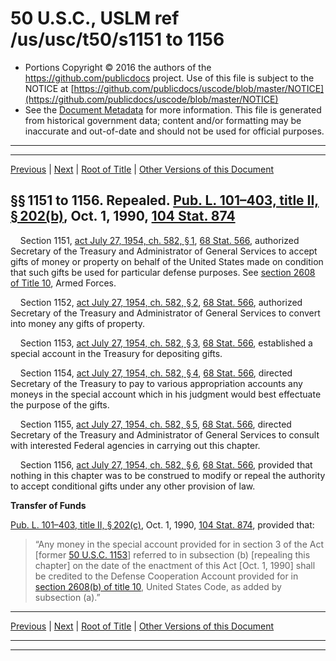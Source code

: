 ---
---

# 50 U.S.C., USLM ref /us/usc/t50/s1151 to 1156

* Portions Copyright © 2016 the authors of the https://github.com/publicdocs project.
  Use of this file is subject to the NOTICE at [https://github.com/publicdocs/uscode/blob/master/NOTICE](https://github.com/publicdocs/uscode/blob/master/NOTICE)
* See the [Document Metadata](././../../../..//README.md) for more information.
  This file is generated from historical government data; content and/or formatting may be inaccurate and out-of-date and should not be used for official purposes.

----------
----------

[Previous](./../../../..//us/usc/t50/ch26/m__us_usc_t50_ch26.md) | [Next](./../../../..//us/usc/t50/ch27/m__us_usc_t50_ch27.md) | [Root of Title](./../../../../) | [Other Versions of this Document](https://publicdocs.github.io/go/links?ns=uslm&ref=%2Fus%2Fusc%2Ft50%2Fs1151+to+1156)

## §§ 1151 to 1156. Repealed. [Pub. L. 101–403, title II, § 202(b)][/us/pl/101/403/s202/b], Oct. 1, 1990, [104 Stat. 874][/us/stat/104/874]

    Section 1151, [act July 27, 1954, ch. 582, § 1][/us/act/1954-07-27/ch582/s1], [68 Stat. 566][/us/stat/68/566], authorized Secretary of the Treasury and Administrator of General Services to accept gifts of money or property on behalf of the United States made on condition that such gifts be used for particular defense purposes. See [section 2608 of Title 10][/us/usc/t10/s2608], Armed Forces.

    Section 1152, [act July 27, 1954, ch. 582, § 2][/us/act/1954-07-27/ch582/s2], [68 Stat. 566][/us/stat/68/566], authorized Secretary of the Treasury and Administrator of General Services to convert into money any gifts of property.

    Section 1153, [act July 27, 1954, ch. 582, § 3][/us/act/1954-07-27/ch582/s3], [68 Stat. 566][/us/stat/68/566], established a special account in the Treasury for depositing gifts.

    Section 1154, [act July 27, 1954, ch. 582, § 4][/us/act/1954-07-27/ch582/s4], [68 Stat. 566][/us/stat/68/566], directed Secretary of the Treasury to pay to various appropriation accounts any moneys in the special account which in his judgment would best effectuate the purpose of the gifts.

    Section 1155, [act July 27, 1954, ch. 582, § 5][/us/act/1954-07-27/ch582/s5], [68 Stat. 566][/us/stat/68/566], directed Secretary of the Treasury and Administrator of General Services to consult with interested Federal agencies in carrying out this chapter.

    Section 1156, [act July 27, 1954, ch. 582, § 6][/us/act/1954-07-27/ch582/s6], [68 Stat. 566][/us/stat/68/566], provided that nothing in this chapter was to be construed to modify or repeal the authority to accept conditional gifts under any other provision of law.

 __Transfer of Funds__ 

[Pub. L. 101–403, title II, § 202(c)][/us/pl/101/403/s202/c], Oct. 1, 1990, [104 Stat. 874][/us/stat/104/874], provided that: 

> “Any money in the special account provided for in section 3 of the Act \[former [50 U.S.C. 1153][/us/usc/t50/s1153]\] referred to in subsection (b) \[repealing this chapter\] on the date of the enactment of this Act \[Oct. 1, 1990\] shall be credited to the Defense Cooperation Account provided for in [section 2608(b) of title 10][/us/usc/t10/s2608/b], United States Code, as added by subsection (a).”

----------

[Previous](./../../../..//us/usc/t50/ch26/m__us_usc_t50_ch26.md) | [Next](./../../../..//us/usc/t50/ch27/m__us_usc_t50_ch27.md) | [Root of Title](./../../../../) | [Other Versions of this Document](https://publicdocs.github.io/go/links?ns=uslm&ref=%2Fus%2Fusc%2Ft50%2Fs1151+to+1156)

----------
----------

[/us/pl/101/403/s202/b]: https://publicdocs.github.io/go/links?ns=uslm&ref=%2Fus%2Fpl%2F101%2F403%2Fs202%2Fb
[/us/stat/104/874]: https://publicdocs.github.io/go/links?ns=uslm&ref=%2Fus%2Fstat%2F104%2F874
[/us/act/1954-07-27/ch582/s1]: https://publicdocs.github.io/go/links?ns=uslm&ref=%2Fus%2Fact%2F1954-07-27%2Fch582%2Fs1
[/us/stat/68/566]: https://publicdocs.github.io/go/links?ns=uslm&ref=%2Fus%2Fstat%2F68%2F566
[/us/usc/t10/s2608]: https://publicdocs.github.io/go/links?ns=uslm&ref=%2Fus%2Fusc%2Ft10%2Fs2608
[/us/act/1954-07-27/ch582/s2]: https://publicdocs.github.io/go/links?ns=uslm&ref=%2Fus%2Fact%2F1954-07-27%2Fch582%2Fs2
[/us/stat/68/566]: https://publicdocs.github.io/go/links?ns=uslm&ref=%2Fus%2Fstat%2F68%2F566
[/us/act/1954-07-27/ch582/s3]: https://publicdocs.github.io/go/links?ns=uslm&ref=%2Fus%2Fact%2F1954-07-27%2Fch582%2Fs3
[/us/stat/68/566]: https://publicdocs.github.io/go/links?ns=uslm&ref=%2Fus%2Fstat%2F68%2F566
[/us/act/1954-07-27/ch582/s4]: https://publicdocs.github.io/go/links?ns=uslm&ref=%2Fus%2Fact%2F1954-07-27%2Fch582%2Fs4
[/us/stat/68/566]: https://publicdocs.github.io/go/links?ns=uslm&ref=%2Fus%2Fstat%2F68%2F566
[/us/act/1954-07-27/ch582/s5]: https://publicdocs.github.io/go/links?ns=uslm&ref=%2Fus%2Fact%2F1954-07-27%2Fch582%2Fs5
[/us/stat/68/566]: https://publicdocs.github.io/go/links?ns=uslm&ref=%2Fus%2Fstat%2F68%2F566
[/us/act/1954-07-27/ch582/s6]: https://publicdocs.github.io/go/links?ns=uslm&ref=%2Fus%2Fact%2F1954-07-27%2Fch582%2Fs6
[/us/stat/68/566]: https://publicdocs.github.io/go/links?ns=uslm&ref=%2Fus%2Fstat%2F68%2F566
[/us/pl/101/403/s202/c]: https://publicdocs.github.io/go/links?ns=uslm&ref=%2Fus%2Fpl%2F101%2F403%2Fs202%2Fc
[/us/stat/104/874]: https://publicdocs.github.io/go/links?ns=uslm&ref=%2Fus%2Fstat%2F104%2F874
[/us/usc/t50/s1153]: https://publicdocs.github.io/go/links?ns=uslm&ref=%2Fus%2Fusc%2Ft50%2Fs1153
[/us/usc/t10/s2608/b]: https://publicdocs.github.io/go/links?ns=uslm&ref=%2Fus%2Fusc%2Ft10%2Fs2608%2Fb


